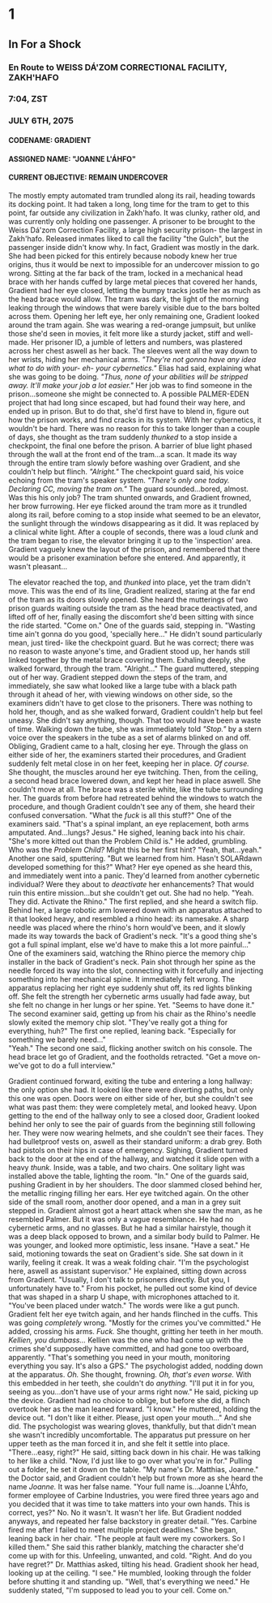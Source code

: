 # 1
## In For a Shock
### En Route to WEISS DÁ'ZOM CORRECTIONAL FACILITY, ZAKH'HAFO
### 7:04, ZST
### JULY 6TH, 2075
#### CODENAME: GRADIENT
#### ASSIGNED NAME: "JOANNE L'ÁHFO"
#### CURRENT OBJECTIVE: REMAIN UNDERCOVER

The mostly empty automated tram trundled along its rail, heading towards its docking point. It had taken a long, long time for the tram to get to this point, far outside any civilization in Zakh'hafo. It was clunky, rather old, and was currently only holding one passenger. A prisoner to be brought to the Weiss Dá'zom Correction Facility, a large high security prison- the largest in Zakh'hafo. Released inmates liked to call the facility "the Gulch", but the passenger inside didn't know why. In fact, Gradient was mostly in the dark. She had been picked for this entirely because nobody knew her true origins, thus it would be next to impossible for an undercover mission to go wrong. Sitting at the far back of the tram, locked in a mechanical head brace with her hands cuffed by large metal pieces that covered her hands, Gradient had her eye closed, letting the bumpy tracks jostle her as much as the head brace would allow. The tram was dark, the light of the morning leaking through the windows that were barely visible due to the bars bolted across them. Opening her left eye, her only remaining one, Gradient looked around the tram again. She was wearing a red-orange jumpsuit, but unlike those she'd seen in movies, it felt more like a sturdy jacket, stiff and well-made. Her prisoner ID, a jumble of letters and numbers, was plastered across her chest aswell as her back. The sleeves went all the way down to her wrists, hiding her mechanical arms. *"They're not gonna have any idea what to do with your- eh- your cybernetics."* Elias had said, explaining what she was going to be doing. *"Thus, none of your abilities will be stripped away. It'll make your job a lot easier."* Her job was to find someone in the prison...someone she might be connected to. A possible PALMER-EDEN project that had long since escaped, but had found their way here, and ended up in prison. But to do that, she'd first have to blend in, figure out how the prison works, and find cracks in its system. With her cybernetics, it wouldn't be hard. There was no reason for this to take longer than a couple of days, she thought as the tram suddenly *thunked* to a stop inside a checkpoint, the final one before the prison. A barrier of blue light phased through the wall at the front end of the tram...a scan. It made its way through the entire tram slowly before washing over Gradient, and she couldn't help but flinch. *"Alright."* The checkpoint guard said, his voice echoing from the tram's speaker system. *"There's only one today. Declaring CC, moving the tram on."* The guard sounded...bored, almost. Was this his only job? The tram shunted onwards, and Gradient frowned, her brow furrowing. Her eye flicked around the tram more as it trundled along its rail, before coming to a stop inside what seemed to be an elevator, the sunlight through the windows disappearing as it did. It was replaced by a clinical white light. After a couple of seconds, there was a loud *clunk* and the tram began to rise, the elevator bringing it up to the 'inspection' area. Gradient vaguely knew the layout of the prison, and remembered that there would be a prisoner examination before she entered. And apparently, it wasn't pleasant...

The elevator reached the top, and *thunked* into place, yet the tram didn't move. This was the end of its line, Gradient realized, staring at the far end of the tram as its doors slowly opened. She heard the mutterings of two prison guards waiting outside the tram as the head brace deactivated, and lifted off of her, finally easing the discomfort she'd been sitting with since the ride started. "Come on." One of the guards said, stepping in. "Wasting time ain't gonna do you good, 'specially here..." He didn't sound particularly mean, just tired- like the checkpoint guard. But he was correct; there was no reason to waste anyone's time, and Gradient stood up, her hands still linked together by the metal brace covering them. Exhaling deeply, she walked forward, through the tram. "Alright..." The guard muttered, stepping out of her way. Gradient stepped down the steps of the tram, and immediately, she saw what looked like a large tube with a black path through it ahead of her, with viewing windows on other side, so the examiners didn't have to get close to the prisoners. There was nothing to hold her, though, and as she walked forward, Gradient couldn't help but feel uneasy. She didn't say anything, though. That too would have been a waste of time. Walking down the tube, she was immediately told *"Stop."* by a stern voice over the speakers in the tube as a set of alarms blinked on and off. Obliging, Gradient came to a halt, closing her eye. Through the glass on either side of her, the examiners started their procedures, and Gradient suddenly felt metal close in on her feet, keeping her in place. *Of course.* She thought, the muscles around her eye twitching. Then, from the ceiling, a second head brace lowered down, and kept her head in place aswell. She couldn't move at all. The brace was a sterile white, like the tube surrounding her. The guards from before had retreated behind the windows to watch the procedure, and though Gradient couldn't see any of them, she heard their confused conversation. "What the *fuck* is all this stuff?" One of the examiners said. "That's a spinal implant, an eye replacement, both arms amputated. And...lungs? Jesus." He sighed, leaning back into his chair. "She's more kitted out than the Problem Child is." He added, grumbling. Who was the *Problem Child?* Might this be her first hint? "Yeah, that...yeah." Another one said, sputtering. "But we learned from him. Hasn't SOLARdawn developed something for this?" What? Her eye opened as she heard this, and immediately went into a panic. They'd learned from another cybernetic individual? Were they about to *deactivate* her enhancements? That would ruin this entire mission...but she couldn't get out. She had no help. "Yeah. They did. Activate the Rhino." The first replied, and she heard a switch flip. Behind her, a large robotic arm lowered down with an apparatus attached to it that looked heavy, and resembled a rhino head: its namesake. A sharp needle was placed where the rhino's horn would've been, and it slowly made its way towards the back of Gradient's neck. "It's a good thing she's got a full spinal implant, else we'd have to make this a lot more painful..." One of the examiners said, watching the Rhino pierce the memory chip installer in the back of Gradient's neck. Pain shot through her spine as the needle forced its way into the slot, connecting with it forcefully and injecting something into her mechanical spine. It immediately felt wrong. The apparatus replacing her right eye suddenly shut off, its red lights blinking off. She felt the strength her cybernetic arms usually had fade away, but she felt no change in her lungs or her spine. Yet. "Seems to have done it." The second examiner said, getting up from his chair as the Rhino's needle slowly exited the memory chip slot. "They've really got a thing for everything, huh?" The first one replied, leaning back. "Especially for something we barely need..." \
"Yeah." The second one said, flicking another switch on his console. The head brace let go of Gradient, and the footholds retracted. "Get a move on- we've got to do a full interview."

Gradient continued forward, exiting the tube and entering a long hallway: the only option she had. It looked like there were diverting paths, but only this one was open. Doors were on either side of her, but she couldn't see what was past them: they were completely metal, and looked heavy. Upon getting to the end of the hallway only to see a closed door, Gradient looked behind her only to see the pair of guards from the beginning still following her. They were now wearing helmets, and she couldn't see their faces. They had bulletproof vests on, aswell as their standard uniform: a drab grey. Both had pistols on their hips in case of emergency. Sighing, Gradient turned back to the door at the end of the hallway, and watched it slide open with a heavy *thunk.* Inside, was a table, and two chairs. One solitary light was installed above the table, lighting the room. "In." One of the guards said, pushing Gradient in by her shoulders. The door slammed closed behind her, the metallic ringing filling her ears. Her eye twitched again. On the other side of the small room, another door opened, and a man in a grey suit stepped in. Gradient almost got a heart attack when she saw the man, as he resembled Palmer. But it was only a vague resemblance. He had no cybernetic arms, and no glasses. But he had a similar hairstyle, though it was a deep black opposed to brown, and a similar body build to Palmer. He was younger, and looked more optimistic, less insane. "Have a seat." He said, motioning towards the seat on Gradient's side. She sat down in it warily, feeling it creak. It was a weak folding chair. "I'm the psychologist here, aswell as assistant supervisor." He explained, sitting down across from Gradient. "Usually, I don't talk to prisoners directly. But you, I unfortunately have to." From his pocket, he pulled out some kind of device that was shaped in a sharp U shape, with microphones attached to it. "You've been placed under watch." The words were like a gut punch. Gradient felt her eye twitch again, and her hands flinched in the cuffs. This was going *completely* wrong. "Mostly for the crimes you've committed." He added, crossing his arms. *Fuck.* She thought, gritting her teeth in her mouth. *Kellien, you dumbass...* Kellien was the one who had come up with the crimes she'd supposedly have committed, and had gone too overboard, apparently. "That's something you need in your mouth, monitoring everything you say. It's also a GPS." The psychologist added, nodding down at the apparatus. *Oh.* She thought, frowning. *Oh, that's even worse.* With this embedded in her teeth, she couldn't do *anything.* "I'll put it in for you, seeing as you...don't have use of your arms right now." He said, picking up the device. Gradient had no choice to oblige, but before she did, a flinch overtook her as the man leaned forward. "I know." He muttered, holding the device out. "I don't like it either. Please, just open your mouth..." And she did. The psychologist was wearing gloves, thankfully, but that didn't mean she wasn't incredibly uncomfortable. The apparatus put pressure on her upper teeth as the man forced it in, and she felt it settle into place. "There...easy, right?" He said, sitting back down in his chair. He was talking to her like a child. "Now, I'd just like to go over what you're in for." Pulling out a folder, he set it down on the table. "My name's Dr. Matthias, Joanne." the Doctor said, and Gradient couldn't help but frown more as she heard the name *Joanne.* It was her false name. "Your full name is...Joanne L'Áhfo, former employee of Carbine Industries, you were fired three years ago and you decided that it was time to take matters into your own hands. This is correct, yes?" No. No it wasn't. It wasn't her life. But Gradient nodded anyways, and repeated her false backstory in greater detail. "Yes. Carbine fired me after I failed to meet multiple project deadlines." She began, leaning back in her chair. "The people at fault were my coworkers. So I killed them." She said this rather blankly, matching the character she'd come up with for this. Unfeeling, unwanted, and cold. "Right. And do you have regret?" Dr. Matthias asked, tilting his head. Gradient shook her head, looking up at the ceiling. "I see." He mumbled, looking through the folder before shutting it and standing up. "Well, that's everything we need." He suddenly stated, "I'm supposed to lead you to your cell. Come on."
